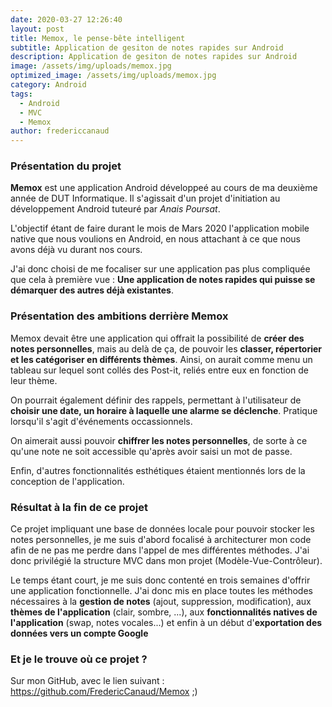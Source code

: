 ```yaml
---
date: 2020-03-27 12:26:40
layout: post
title: Memox, le pense-bête intelligent
subtitle: Application de gesiton de notes rapides sur Android
description: Application de gesiton de notes rapides sur Android
image: /assets/img/uploads/memox.jpg
optimized_image: /assets/img/uploads/memox.jpg
category: Android
tags:
  - Android
  - MVC
  - Memox
author: fredericcanaud
---
```


### Présentation du projet

**Memox** est une application Android développeé au cours de ma deuxième année de DUT Informatique. Il s'agissait d'un projet d'initiation au développement Android tuteuré par *Anais Poursat*.

L'objectif étant de faire durant le mois de Mars 2020 l'application mobile native que nous voulions en Android, en nous attachant à ce que nous avons déjà vu durant nos cours.

J'ai donc choisi de me focaliser sur une application pas plus compliquée que cela à première vue : **Une application de notes rapides qui puisse se démarquer des autres déjà existantes**.

### Présentation des ambitions derrière Memox

Memox devait être une application qui offrait la possibilité de **créer des notes personnelles**, mais au delà de ça, de pouvoir les **classer, répertorier et les catégoriser en différents thèmes**. Ainsi, on aurait comme menu un tableau sur lequel sont collés des Post-it, reliés entre eux en fonction de leur thème.

On pourrait également définir des rappels, permettant à l'utilisateur de **choisir une date, un horaire à laquelle une alarme se déclenche**. Pratique lorsqu'il s'agit d'événements occassionnels.

On aimerait aussi pouvoir **chiffrer les notes personnelles**, de sorte à ce qu'une note ne soit accessible qu'après avoir saisi un mot de passe.

Enfin, d'autres fonctionnalités esthétiques étaient mentionnés lors de la conception de l'application.

### Résultat à la fin de ce projet

Ce projet impliquant une base de données locale pour pouvoir stocker les notes personnelles, je me suis d'abord focalisé à architecturer mon code afin de ne pas me perdre dans l'appel de mes différentes méthodes. J'ai donc privilégié la structure MVC dans mon projet (Modèle-Vue-Contrôleur).

Le temps étant court, je me suis donc contenté en trois semaines d'offrir une application fonctionnelle. J'ai donc mis en place toutes les méthodes nécessaires à la **gestion de notes** (ajout, suppression, modification), aux **thèmes de l'application** (clair, sombre, ...), aux **fonctionnalités natives de l'application** (swap, notes vocales...) et enfin à un début d'**exportation des données vers un compte Google**

### Et je le trouve où ce projet ?

Sur mon GitHub, avec le lien suivant : <a href="https://github.com/FredericCanaud/Memox"> https://github.com/FredericCanaud/Memox </a> ;)

